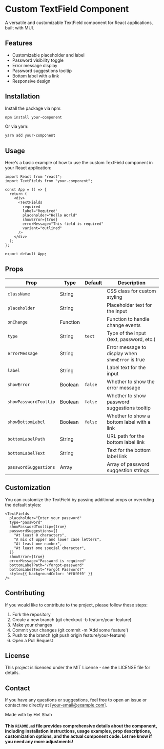 # Custom TextField Component

A versatile and customizable TextField component for React applications, built with MUI.

## Features

- Customizable placeholder and label
- Password visibility toggle
- Error message display
- Password suggestions tooltip
- Bottom label with a link
- Responsive design

## Installation

Install the package via npm:

```bash
npm install your-component
```

Or via yarn:

```bash
yarn add your-component
```

## Usage

Here's a basic example of how to use the custom TextField component in your React application:

```
import React from "react";
import TextFields from "your-component";

const App = () => {
  return (
    <div>
      <TextFields
        required
        label="Required"
        placeholder="Hello World"
        showError={true}
        errorMessage="This field is required"
        variant="outlined"
      />
    </div>
  );
};

export default App;
```

## Props

| Prop                  | Type     | Default | Description                                       |
| --------------------- | -------- | ------- | ------------------------------------------------- |
| `className`           | String   |         | CSS class for custom styling                      |
| `placeholder`         | String   |         | Placeholder text for the input                    |
| `onChange`            | Function |         | Function to handle change events                  |
| `type`                | String   | `text`  | Type of the input (text, password, etc.)          |
| `errorMessage`        | String   |         | Error message to display when `showError` is true |
| `label`               | String   |         | Label text for the input                          |
| `showError`           | Boolean  | `false` | Whether to show the error message                 |
| `showPasswordTooltip` | Boolean  | `false` | Whether to show password suggestions tooltip      |
| `showBottomLabel`     | Boolean  | `false` | Whether to show a bottom label with a link        |
| `bottomLabelPath`     | String   |         | URL path for the bottom label link                |
| `bottomLabelText`     | String   |         | Text for the bottom label link                    |
| `passwordSuggestions` | Array    |         | Array of password suggestion strings              |

## Customization

You can customize the TextField by passing additional props or overriding the default styles:

```
<TextFields
  placeholder="Enter your password"
  type="password"
  showPasswordTooltip={true}
  passwordSuggestions={[
    "At least 8 characters",
    "A mix of upper and lower case letters",
    "At least one number",
    "At least one special character",
  ]}
  showError={true}
  errorMessage="Password is required"
  bottomLabelPath="/forgot-password"
  bottomLabelText="Forgot Password?"
  style={{ backgroundColor: '#f0f0f0' }}
/>
```

## Contributing

If you would like to contribute to the project, please follow these steps:

1. Fork the repository
2. Create a new branch (git checkout -b feature/your-feature)
3. Make your changes
4. Commit your changes (git commit -m 'Add some feature')
5. Push to the branch (git push origin feature/your-feature)
6. Open a Pull Request

## License

This project is licensed under the MIT License - see the LICENSE file for details.

## Contact

If you have any questions or suggestions, feel free to open an issue or contact me directly at [your-email@example.com].

Made with by Het Shah

#### This `README.md` file provides comprehensive details about the component, including installation instructions, usage examples, prop descriptions, customization options, and the actual component code. Let me know if you need any more adjustments!
